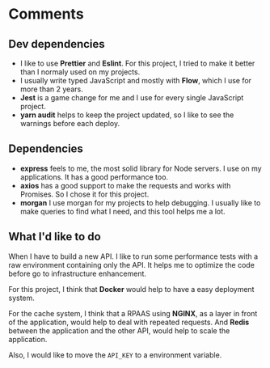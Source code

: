 # Comments

## Dev dependencies

* I like to use **Prettier** and **Eslint**. For this project, I tried to make it better than I normaly used on my projects.
* I usually write typed JavaScript and mostly with **Flow**, which I use for more than 2 years.
* **Jest** is a game change for me and I use for every single JavaScript project.
* **yarn audit** helps to keep the project updated, so I like to see the warnings before each deploy.

## Dependencies

* **express** feels to me, the most solid library for Node servers. I use on my applications. It has a good performance too.
* **axios** has a good support to make the requests and works with Promises. So I chose it for this project.
* **morgan** I use morgan for my projects to help debugging. I usually like to make queries to find what I need, and this tool helps me a lot.

## What I'd like to do

When I have to build a new API. I like to run some performance tests with a raw environment containing only the API. It helps me to optimize the code before go to infrastructure enhancement.

For this project, I think that **Docker** would help to have a easy deployment system.

For the cache system, I think that a RPAAS using **NGINX**, as a layer in front of the application, would help to deal with repeated requests. And **Redis** between the application and the other API, would help to scale the application.

Also, I would like to move the `API_KEY` to a environment variable.